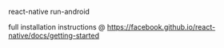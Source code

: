 react-native run-android

full installation instructions @ https://facebook.github.io/react-native/docs/getting-started
